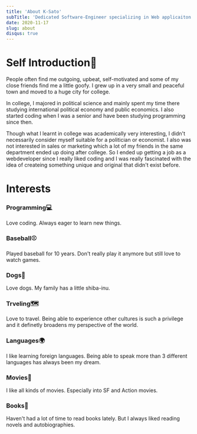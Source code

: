 ```yaml
---
title: 'About K-Sato'
subTitle: 'Dedicated Software-Engineer specializing in Web applicaiton development.'
date: 2020-11-17
slug: about
disqus: true
---
```


# Self Introduction🐶

People often find me outgoing, upbeat, self-motivated and some of my close friends find me a little goofy. I grew up in a very small and peaceful town and moved to a huge city for college.

In college, I majored in political science and mainly spent my time there studying international political economy and public economics. I also started coding when I was a senior and have been studying programming since then.

Though what I learnt in college was academically very interesting, I didn't necessarily consider myself suitable for a politician or economist. I also was not interested in sales or marketing which a lot of my friends in the same department ended up doing after college. So I ended up getting a job as a webdeveloper since I really liked coding and I was really fascinated with the idea of createing something unique and original that didn't exist before.

# Interests

### Programming💻

Love coding. Always eager to learn new things.

### Baseball⚾️

Played baseball for 10 years. Don't really play it anymore but still love to watch games.

### Dogs🐶

Love dogs. My family has a little shiba-inu.

### Trveling🗺

Love to travel. Being able to experience other cultures is such a privilege and it definetly broadens my perspective of the world.

### Languages🌍

I like learning foreign languages. Being able to speak more than 3 different languages has always been my dream.

### Movies🎥

I like all kinds of movies. Especially into SF and Action movies.

### Books📖

Haven't had a lot of time to read books lately. But I always liked reading novels and autobiographies.
